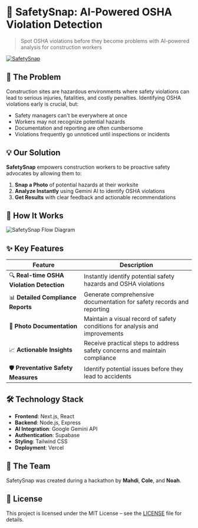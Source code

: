 # 🛑 SafetySnap: AI-Powered OSHA Violation Detection

> Spot OSHA violations before they become problems with AI-powered analysis for construction workers

[![SafetySnap](https://markdown-videos-api.jorgenkh.no/url?url=https%3A%2F%2Fyoutu.be%2FxlyAivt7FjU)](https://youtu.be/xlyAivt7FjU)

## 🚧 The Problem

Construction sites are hazardous environments where safety violations can lead to serious injuries, fatalities, and costly penalties. Identifying OSHA violations early is crucial, but:

- Safety managers can't be everywhere at once  
- Workers may not recognize potential hazards  
- Documentation and reporting are often cumbersome  
- Violations frequently go unnoticed until inspections or incidents  

## 💡 Our Solution

**SafetySnap** empowers construction workers to be proactive safety advocates by allowing them to:

1. **Snap a Photo** of potential hazards at their worksite  
2. **Analyze Instantly** using Gemini AI to identify OSHA violations  
3. **Get Results** with clear feedback and actionable recommendations

## 🔮 How It Works

![SafetySnap Flow Diagram](https://github.com/user-attachments/assets/2cddf930-e4b9-4d18-b7a6-4618fd0dd1e6)

## ✨ Key Features

| Feature | Description |
|--------|-------------|
| 🔍 **Real-time OSHA Violation Detection** | Instantly identify potential safety hazards and OSHA violations |
| 📊 **Detailed Compliance Reports** | Generate comprehensive documentation for safety records and reporting |
| 📸 **Photo Documentation** | Maintain a visual record of safety conditions for analysis and improvements |
| 📈 **Actionable Insights** | Receive practical steps to address safety concerns and maintain compliance |
| 🛡️ **Preventative Safety Measures** | Identify potential issues before they lead to accidents |

## 🛠️ Technology Stack

- **Frontend**: Next.js, React  
- **Backend**: Node.js, Express  
- **AI Integration**: Google Gemini API  
- **Authentication**: Supabase  
- **Styling**: Tailwind CSS  
- **Deployment**: Vercel  

## 👥 The Team

SafetySnap was created during a hackathon by **Mahdi**, **Cole**, and **Noah**.

## 📜 License

This project is licensed under the MIT License – see the [LICENSE](LICENSE) file for details.

